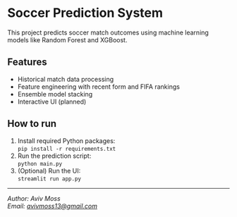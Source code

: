 # Soccer Prediction System

This project predicts soccer match outcomes using machine learning models like Random Forest and XGBoost.

## Features
- Historical match data processing
- Feature engineering with recent form and FIFA rankings
- Ensemble model stacking
- Interactive UI (planned)

## How to run
1. Install required Python packages:  
   `pip install -r requirements.txt`
2. Run the prediction script:  
   `python main.py`
3. (Optional) Run the UI:  
   `streamlit run app.py`

---

*Author: Aviv Moss*  
*Email: avivmoss13@gmail.com*

